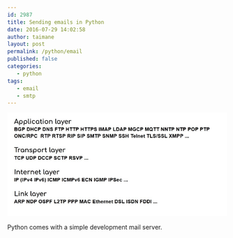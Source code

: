 ```yaml
---
id: 2987
title: Sending emails in Python
date: 2016-07-29 14:02:58
author: taimane
layout: post
permalink: /python/email
published: false
categories:
   - python
tags:
   - email
   - smtp
---
```


![Protocols](/wp-content/uploads/2020/11/ipsec.jpg)


Python comes with a simple development mail server.